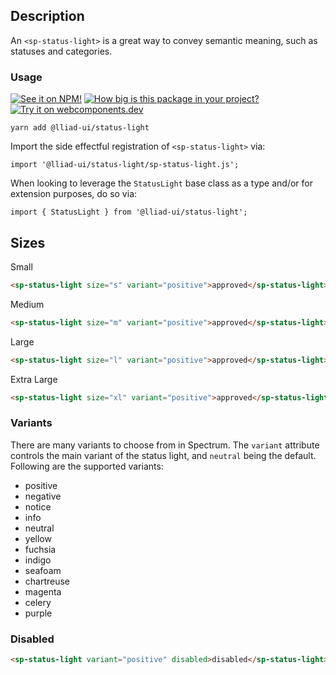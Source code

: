 ## Description

An `<sp-status-light>` is a great way to convey semantic meaning, such as statuses and categories.

### Usage

[![See it on NPM!](https://img.shields.io/npm/v/@lliad-ui/status-light?style=for-the-badge)](https://www.npmjs.com/package/@lliad-ui/status-light)
[![How big is this package in your project?](https://img.shields.io/bundlephobia/minzip/@lliad-ui/status-light?style=for-the-badge)](https://bundlephobia.com/result?p=@lliad-ui/status-light)
[![Try it on webcomponents.dev](https://img.shields.io/badge/Try%20it%20on-webcomponents.dev-green?style=for-the-badge)](https://webcomponents.dev/edit/collection/fO75441E1Q5ZlI0e9pgq/9rvftzUUo2pNorfAypRl/src/index.stories.js)

```
yarn add @lliad-ui/status-light
```

Import the side effectful registration of `<sp-status-light>` via:

```
import '@lliad-ui/status-light/sp-status-light.js';
```

When looking to leverage the `StatusLight` base class as a type and/or for extension purposes, do so via:

```
import { StatusLight } from '@lliad-ui/status-light';
```

## Sizes

<sp-tabs selected="m" auto label="Size Attribute Options">
<sp-tab value="s">Small</sp-tab>
<sp-tab-panel value="s">

```html
<sp-status-light size="s" variant="positive">approved</sp-status-light>
```

</sp-tab-panel>
<sp-tab value="m">Medium</sp-tab>
<sp-tab-panel value="m">

```html
<sp-status-light size="m" variant="positive">approved</sp-status-light>
```

</sp-tab-panel>
<sp-tab value="l">Large</sp-tab>
<sp-tab-panel value="l">

```html
<sp-status-light size="l" variant="positive">approved</sp-status-light>
```

</sp-tab-panel>
<sp-tab value="xl">Extra Large</sp-tab>
<sp-tab-panel value="xl">

```html
<sp-status-light size="xl" variant="positive">approved</sp-status-light>
```

</sp-tab-panel>
</sp-tabs>

### Variants

There are many variants to choose from in Spectrum. The `variant`
attribute controls the main variant of the status light, and `neutral` being the default. Following are the supported variants:

-   positive
-   negative
-   notice
-   info
-   neutral
-   yellow
-   fuchsia
-   indigo
-   seafoam
-   chartreuse
-   magenta
-   celery
-   purple

### Disabled

```html
<sp-status-light variant="positive" disabled>disabled</sp-status-light>
```
